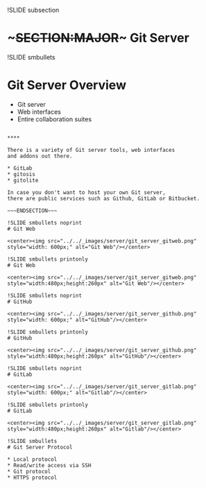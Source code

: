 !SLIDE subsection
# ~~~SECTION:MAJOR~~~ Git Server

!SLIDE smbullets
# Git Server Overview

* Git server
* Web interfaces
* Entire collaboration suites


~~~SECTION:handouts~~~

****

There is a variety of Git server tools, web interfaces
and addons out there.

* GitLab
* gitosis
* gitolite

In case you don't want to host your own Git server,
there are public services such as Github, GitLab or Bitbucket.

~~~ENDSECTION~~~

!SLIDE smbullets noprint
# Git Web

<center><img src="../../_images/server/git_server_gitweb.png" style="width: 600px;" alt="Git Web"/></center>

!SLIDE smbullets printonly
# Git Web

<center><img src="../../_images/server/git_server_gitweb.png" style="width:480px;height:260px" alt="Git Web"/></center>

!SLIDE smbullets noprint
# GitHub

<center><img src="../../_images/server/git_server_github.png" style="width: 600px;" alt="GitHub"/></center>

!SLIDE smbullets printonly
# GitHub

<center><img src="../../_images/server/git_server_github.png" style="width:480px;height:260px" alt="GitHub"/></center>

!SLIDE smbullets noprint
# GitLab

<center><img src="../../_images/server/git_server_gitlab.png" style="width: 600px;" alt="Gitlab"/></center>

!SLIDE smbullets printonly
# GitLab

<center><img src="../../_images/server/git_server_gitlab.png" style="width:480px;height:260px" alt="Gitlab"/></center>

!SLIDE smbullets
# Git Server Protocol

* Local protocol
* Read/write access via SSH
* Git protocol
* HTTPS protocol

